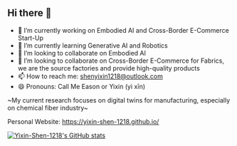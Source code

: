 ## Hi there 👋

- 🔭 I’m currently working on Embodied AI and Cross-Border E-Commerce Start-Up
- 🌱 I’m currently learning Generative AI and Robotics
- 👯 I’m looking to collaborate on Embodied AI
- 👻 I’m looking to collaborate on Cross-Border E-Commerce for Fabrics, we are the source factories and provide high-quality products
- 📫 How to reach me: shenyixin1218@outlook.com
- 😄 Pronouns: Call Me Eason or Yixin (yì xīn)

~My current research focuses on digital twins for manufacturing, especially on chemical fiber industry~

Personal Website: https://yixin-shen-1218.github.io/


[![Yixin-Shen-1218's GitHub stats](https://github-readme-stats.vercel.app/api?username=Yixin-Shen-1218&show_icons=true&theme=catppuccin_latte)](https://github.com/Yixin-Shen-1218/github-readme-stats)
